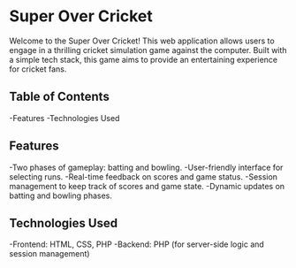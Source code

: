 # Super Over Cricket
Welcome to the Super Over Cricket! This web application allows users to engage in a thrilling cricket simulation game against the computer. Built with a simple tech stack, this game aims to provide an entertaining experience for cricket fans.

## Table of Contents
-Features
-Technologies Used

## Features
-Two phases of gameplay: batting and bowling.
-User-friendly interface for selecting runs.
-Real-time feedback on scores and game status.
-Session management to keep track of scores and game state.
-Dynamic updates on batting and bowling phases.

## Technologies Used
-Frontend: HTML, CSS, PHP
-Backend: PHP (for server-side logic and session management)
